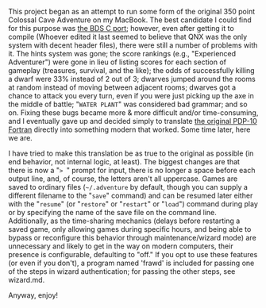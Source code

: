 This project began as an attempt to run some form of the original 350 point
Colossal Cave Adventure on my MacBook.  The best candidate I could find for
this purpose was [the BDS C port][1]; however, even after getting it to compile
(Whoever edited it last seemed to believe that QNX was the only system with
decent header files), there were still a number of problems with it.  The hints
system was gone; the score rankings (e.g., "Experienced Adventurer") were gone
in lieu of listing scores for each section of gameplay (treasures, survival,
and the like); the odds of successfully killing a dwarf were 33% instead of 2
out of 3; dwarves jumped around the rooms at random instead of moving between
adjacent rooms; dwarves got a chance to attack you every turn, even if you were
just picking up the axe in the middle of battle; "`WATER PLANT`" was considered
bad grammar; and so on.  Fixing these bugs became more & more difficult and/or
time-consuming, and I eventually gave up and decided simply to translate [the
original PDP-10 Fortran][2] directly into something modern that worked.  Some
time later, here we are.

I have tried to make this translation be as true to the original as possible
(in end behavior, not internal logic, at least).  The biggest changes are that
there is now a "`> `" prompt for input, there is no longer a space before each
output line, and, of course, the letters aren't all uppercase.  Games are saved
to ordinary files (`~/.adventure` by default, though you can supply a different
filename to the "`save`" command) and can be resumed later either with the
"`resume`" (or "`restore`" or "`restart`" or "`load`") command during play or
by specifying the name of the save file on the command line.  Additionally, as
the time-sharing mechanics (delays before restarting a saved game, only
allowing games during specific hours, and being able to bypass or reconfigure
this behavior through maintenance/wizard mode) are unnecessary and likely to
get in the way on modern computers, their presence is configurable, defaulting
to "off."  If you opt to use these features (or even if you don't), a program
named 'frawd' is included for passing one of the steps in wizard
authentication; for passing the other steps, see wizard.md.

Anyway, enjoy!

[1]: http://www.ifarchive.org/if-archive/games/source/advqnx.tar.gz
[2]: http://www.ifarchive.org/if-archive/games/source/advent-original.tar.gz
